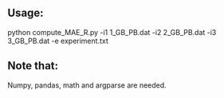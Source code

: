 ## Usage:

python compute_MAE_R.py -i1 1_GB_PB.dat -i2 2_GB_PB.dat -i3 3_GB_PB.dat -e experiment.txt

## Note that:
Numpy, pandas, math and argparse are needed.

